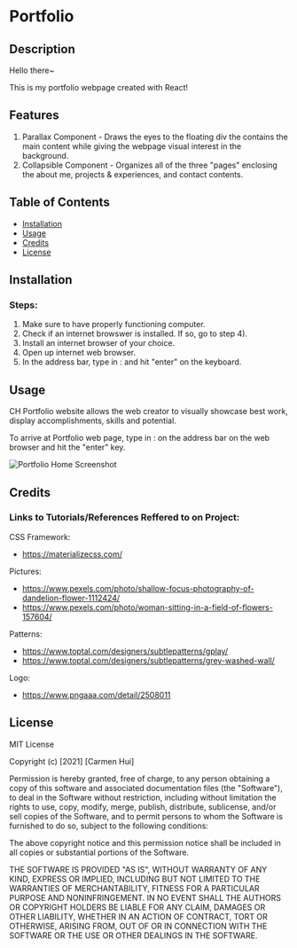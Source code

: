 # Portfolio

## Description 
Hello there~

This is my portfolio webpage created with React!


## Features

1) Parallax Component - Draws the eyes to the floating div the contains the main content while giving the webpage visual interest in the background. 
2) Collapsible Component - Organizes all of the three "pages" enclosing the about me, projects & experiences, and contact contents.

## Table of Contents

* [Installation](#installation)
* [Usage](#usage)
* [Credits](#credits)
* [License](#license)

## Installation

### Steps:

1) Make sure to have properly functioning computer.
2) Check if an internet browswer is installed. If so, go to step 4).
3) Install an internet browser of your choice. 
4) Open up internet web browser.
5) In the address bar, type in :   and hit "enter" on the keyboard.

## Usage 

CH Portfolio website allows the web creator to visually showcase best work, display accomplishments, skills and potential.

To arrive at Portfolio web page, type in :   on the address bar on the web browser and hit the "enter" key.

![Portfolio Home Screenshot](portfolio_screenshot.png)


## Credits

### Links to Tutorials/References Reffered to on Project:

CSS Framework: 
* https://materializecss.com/

Pictures:
* https://www.pexels.com/photo/shallow-focus-photography-of-dandelion-flower-1112424/
* https://www.pexels.com/photo/woman-sitting-in-a-field-of-flowers-157604/ 

Patterns:
* https://www.toptal.com/designers/subtlepatterns/gplay/
* https://www.toptal.com/designers/subtlepatterns/grey-washed-wall/

Logo:
* https://www.pngaaa.com/detail/2508011 

## License

MIT License

Copyright (c) [2021] [Carmen Hui]

Permission is hereby granted, free of charge, to any person obtaining a copy
of this software and associated documentation files (the "Software"), to deal
in the Software without restriction, including without limitation the rights
to use, copy, modify, merge, publish, distribute, sublicense, and/or sell
copies of the Software, and to permit persons to whom the Software is
furnished to do so, subject to the following conditions:

The above copyright notice and this permission notice shall be included in all
copies or substantial portions of the Software.

THE SOFTWARE IS PROVIDED "AS IS", WITHOUT WARRANTY OF ANY KIND, EXPRESS OR
IMPLIED, INCLUDING BUT NOT LIMITED TO THE WARRANTIES OF MERCHANTABILITY,
FITNESS FOR A PARTICULAR PURPOSE AND NONINFRINGEMENT. IN NO EVENT SHALL THE
AUTHORS OR COPYRIGHT HOLDERS BE LIABLE FOR ANY CLAIM, DAMAGES OR OTHER
LIABILITY, WHETHER IN AN ACTION OF CONTRACT, TORT OR OTHERWISE, ARISING FROM,
OUT OF OR IN CONNECTION WITH THE SOFTWARE OR THE USE OR OTHER DEALINGS IN THE
SOFTWARE.